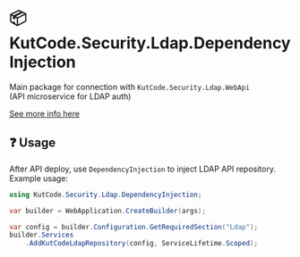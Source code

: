 # 📦 KutCode.Security.Ldap.DependencyInjection

Main package for connection with `KutCode.Security.Ldap.WebApi`  
(API microservice for LDAP auth)


[See more info here](https://github.com/hamaronooo/KutCode.Security.Ldap)

## ❓ Usage

After API deploy, use `DependencyInjection` to inject LDAP API repository.  
Example usage:
```csharp
using KutCode.Security.Ldap.DependencyInjection;

var builder = WebApplication.CreateBuilder(args);

var config = builder.Configuration.GetRequiredSection("Ldap");
builder.Services
	.AddKutCodeLdapRepository(config, ServiceLifetime.Scoped);
```